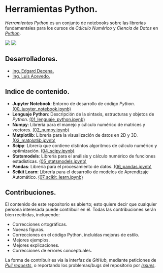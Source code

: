 # Herramientas Python.

*Herramientas Python* es un conjunto de notebooks sobre las librerías fundamentales para los cursos de *Cálculo Numérico* y *Ciencia de Datos* en [*Python*](https://www.python.org).

<img src="https://img.shields.io/badge/License-MIT-green" /> <img src="https://img.shields.io/badge/Python-3.5-blue" />

## Desarrolladores.

* [Ing. Edgard Decena.](mailto:edecena@gmail.com)
* [Ing. Luís Acevedo.](mailto:laar19@protonmail.com)

## Indice de contenido.

* **Jupyter Notebook**: Entorno de desarrollo de código *Python*. [(00_jupyter_notebook.ipynb)](00_jupyter_notebook.ipynb)
* **Lenguaje Python**: Descripción de la sintaxis, estructuras y objetos de *Python*. [(01_lenguaje_python.ipynb)](01_lenguaje_python.ipynb)
* **Numpy**: Librería para el manejo y cálculo numérico de matrices y vectores. [(02_numpy.ipynb)](02_numpy.ipynb)
* **Matplotlib**: Librería para la visualización de datos en 2D y 3D. [(03_matplotlib.ipynb)](03_matplotlib.ipynb)
* **Scipy**: Librería que contiene distintos algoritmos de cálculo numérico y optimización. [(04_scipy.ipynb)](04_scipy.ipynb)
* **Statsmodels**: Librería para el análisis y cálculo numérico de funciones estadísticas. [(05_statsmodels.ipynb)](05_statsmodels.ipynb)
* **Pandas**: Librería para el procesamiento de datos. [(06_pandas.ipynb)](06_pandas.ipynb)
* **Scikit Learn**: Librería para el desarrollo de modelos de Aprendizaje Automático. [(07_scikit_learn.ipynb)](07_scikit_learn.ipynb)

## Contribuciones.

El contenido de este repositorio es abierto; esto quiere decir que cualquier persona interesada puede contribuir en él. Todas las contribuciones serán bien recibidas, incluyendo:

* Correcciones ortográficas.
* Nuevas figuras.
* Correcciones en el código Python, incluídas mejoras de estilo.
* Mejores ejemplos.
* Mejores explicaciones. 
* Correcciones de errores conceptuales.

La forma de contribuir es vía la interfaz de *GitHub*, mediante peticiones de [*Pull requests*](https://github.com/ejdecena/herramientas_python/pulls), o reportando los problemas/bugs del repositorio por [*Issues*](https://github.com/ejdecena/herramientas_python/issues).
